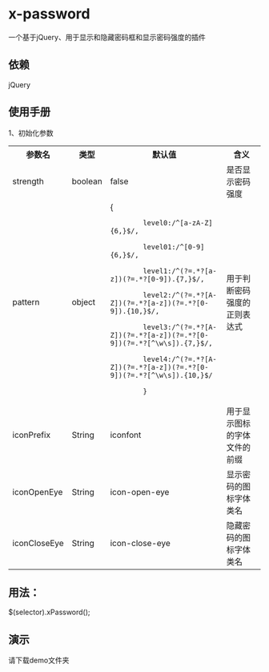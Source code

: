 # x-password

一个基于jQuery、用于显示和隐藏密码框和显示密码强度的插件

## 依赖

jQuery

## 使用手册

1、初始化参数

<table>
   <tr>
       <th>参数名</th>
       <th>类型</th>
       <th>默认值</th>
       <th>含义</th>
   </tr>
   <tr>
       <td>strength</td>
       <td>boolean</td>
       <td>false</td>
       <td>是否显示密码强度</td>
   </tr>
   <tr>
       <td>pattern</td>
       <td>object</td>
       <td>
           {
          
            level0:/^[a-zA-Z]{6,}$/,
          
            level01:/^[0-9]{6,}$/,
            
            level1:/^(?=.*?[a-z])(?=.*?[0-9]).{7,}$/,
            
            level2:/^(?=.*?[A-Z])(?=.*?[a-z])(?=.*?[0-9]).{10,}$/,
            
            level3:/^(?=.*?[A-Z])(?=.*?[a-z])(?=.*?[0-9])(?=.*?[^\w\s]).{7,}$/,
         
            level4:/^(?=.*?[A-Z])(?=.*?[a-z])(?=.*?[0-9])(?=.*?[^\w\s]).{10,}$/ 
            
            }
          
  </td>
       <td>用于判断密码强度的正则表达式</td>
   </tr>
   <tr>
       <td>iconPrefix</td>
       <td>String</td>
       <td>iconfont</td>
       <td>用于显示图标的字体文件的前缀</td>
   </tr>
   <tr>
       <td>iconOpenEye</td>
       <td>String</td>
       <td>icon-open-eye</td>
       <td>显示密码的图标字体类名</td>
   </tr>
   <tr>
       <td>iconCloseEye</td>
       <td>String</td>
       <td>icon-close-eye</td>
       <td>隐藏密码的图标字体类名</td>
   </tr>
</table>

## 用法：

$(selector).xPassword();

## 演示

请下载demo文件夹



